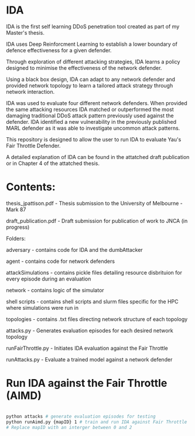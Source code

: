 # IDA

IDA is the first self learning DDoS penetration tool created as part of my Master's thesis.

IDA uses Deep Reinforcment Learning to establish a lower boundary of defence effectiveness for a given defender.

Through exploration of different attacking strategies, IDA learns a policy designed to minimise the effectiveness of the network defender.

Using a black box design, IDA can adapt to any network defender and provided network topology to learn a tailored attack strategy through network interaction.

IDA was used to evaluate four different network defenders. When provided the same attacking resources IDA matched or outperformed the most damaging traditional DDoS attack pattern previously used against the defender. IDA identified a new vulnerability in the previously published MARL defender as it was able to investigate uncommon attack patterns.

This repository is designed to allow the user to run IDA to evaluate Yau's Fair Throttle Defender.

A detailed explanation of IDA can be found in the attatched draft publication or in Chapter 4 of the attatched thesis.

# Contents:
thesis_jpattison.pdf - Thesis submission to the University of Melbourne - Mark 87

draft_publication.pdf - Draft submission for publication of work to JNCA (in progress)

Folders:

adversary - contains code for IDA and the dumbAttacker

agent - contains code for network defenders

attackSimulations - contains pickle files detailing resource disbrituion for every episode during an evaluation

network - contains logic of the simulator

shell scripts - contains shell scripts and slurm files specific for the HPC where simulations were run in

topologies - contains .txt files directing network structure of each topology 



attacks.py - Generates evaluation episodes for each desired network topology

runFairThrottle.py - Initiates IDA evaluation against the Fair Throttle

runAttacks.py - Evaluate a trained model against a network defender

# Run IDA against the Fair Throttle (AIMD)

```bash

python attacks # generate evaluation episodes for testing
python runAimd.py {mapID} 1 # train and run IDA against Fair Throttle
# Replace mapID with an interger between 0 and 2





```